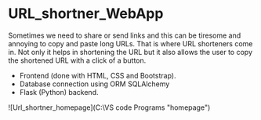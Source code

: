 # URL_shortner_WebApp

Sometimes we need to share or send links and this can be tiresome and annoying to copy and paste long URLs. That is where URL shorteners come in. Not only it helps in shortening the URL but it also allows the user to copy the shortened URL with a click of a button.

* Frontend (done with HTML, CSS and Bootstrap).
* Database connection using ORM SQLAlchemy
* Flask (Python) backend.

![Url_shortner_homepage](C:\VS code Programs "homepage")
